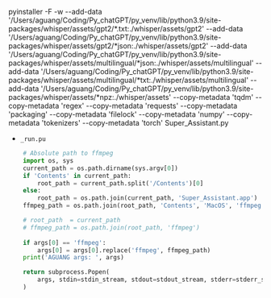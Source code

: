 
pyinstaller -F -w --add-data '/Users/aguang/Coding/Py_chatGPT/py_venv/lib/python3.9/site-packages/whisper/assets/gpt2/*.txt:./whisper/assets/gpt2' --add-data '/Users/aguang/Coding/Py_chatGPT/py_venv/lib/python3.9/site-packages/whisper/assets/gpt2/*json:./whisper/assets/gpt2' --add-data '/Users/aguang/Coding/Py_chatGPT/py_venv/lib/python3.9/site-packages/whisper/assets/multilingual/*json:./whisper/assets/multilingual' --add-data '/Users/aguang/Coding/Py_chatGPT/py_venv/lib/python3.9/site-packages/whisper/assets/multilingual/*txt:./whisper/assets/multilingual' --add-data '/Users/aguang/Coding/Py_chatGPT/py_venv/lib/python3.9/site-packages/whisper/assets/*npz:./whisper/assets' --copy-metadata 'tqdm' --copy-metadata 'regex' --copy-metadata 'requests' --copy-metadata 'packaging' --copy-metadata 'filelock' --copy-metadata 'numpy' --copy-metadata 'tokenizers' --copy-metadata 'torch' Super_Assistant.py

* `_run.pu`
```python
    # Absolute path to ffmpeg
    import os, sys
    current_path = os.path.dirname(sys.argv[0])
    if 'Contents' in current_path:
        root_path = current_path.split('/Contents')[0]
    else:
        root_path = os.path.join(current_path, 'Super_Assistant.app')
    ffmpeg_path = os.path.join(root_path, 'Contents', 'MacOS', 'ffmpeg')

    # root_path  = current_path
    # ffmpeg_path = os.path.join(root_path, 'ffmpeg')
    
    if args[0] == 'ffmpeg':
        args[0] = args[0].replace('ffmpeg', ffmpeg_path)
    print('AGUANG args: ', args)

    return subprocess.Popen(
        args, stdin=stdin_stream, stdout=stdout_stream, stderr=stderr_stream
    )
```